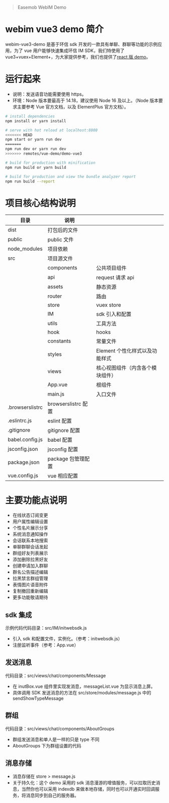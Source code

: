 > Easemob WebIM Demo

# webim vue3 demo 简介

webim-vue3-demo 是基于环信 sdk 开发的一款具有单聊、群聊等功能的示例应用，为了 vue 用户能够快速集成环信 IM SDK，我们特使用了 vue3+vuex+Element+，为大家提供参考，我们也提供了[react 版 demo](https://github.com/easemob/webim)。

# 运行起来

-   说明：发送语音功能需要使用 https。
-   环境：Node 版本要最高于 14.18，建议使用 Node 16 及以上。（Node 版本要求主要参考 Vue 官方文档，以及 ElementPlus 官方文档）。

```bash
# install dependencies
npm install or yarn install

# serve with hot reload at localhost:8080
<<<<<<< HEAD
npm start or yarn run dev
=======
npm run dev or yarn run dev
>>>>>>> remotes/vue-demo/demo-vue3

# build for production with minification
npm run build or yarn build

# build for production and view the bundle analyzer report
npm run build --report
```

# 项目核心结构说明

| 目录            | 说明                |                                  |
| --------------- | ------------------- | -------------------------------- |
| dist            | 打包后的文件        |
| public          | public 文件         |
| node_modules    | 项目依赖            |
| src             | 项目源文件          |
|                 | components          | 公共项目组件                     |
|                 | api                 | request 请求 api                 |
|                 | assets              | 静态资源                         |
|                 | router              | 路由                             |
|                 | store               | vuex store                       |
|                 | IM                  | sdk 引入和配置                   |
|                 | utils               | 工具方法                         |
|                 | hook                | hooks                            |
|                 | constants           | 常量文件                         |
|                 | styles              | Element 个性化样式以及功能样式   |
|                 | views               | 核心视图组件（内含各个模块组件） |
|                 | App.vue             | 根组件                           |
|                 | main.js             | 入口文件                         |
| .browserslistrc | browserslistrc 配置 |
| .eslintrc.js    | eslint 配置         |
| .gitignore      | gitignore 配置      |
| babel.config.js | babel 配置          |
| jsconfig.json   | jsconfig 配置       |
| package.json    | package 包管理配置  |
| vue.config.js   | vue 相应配置        |

# 主要功能点说明

-   在线状态订阅变更
-   用户属性编辑设置
-   个性名片展示分享
-   系统消息通知操作
-   会话联系本地搜索
-   单聊群聊会话发起
-   群组好友列表展示
-   添加删除拉黑好友
-   创建申请加入群聊
-   群名公告描述编辑
-   拉黑禁言群组管理
-   表情图片语音附件
-   复制撤回重新编辑
-   更多功能敬请期待

## sdk 集成

示例代码代码目录：src/IM/initwebsdk.js

-   引入 sdk 和配置文件，实例化。（参考：initwebsdk.js）
-   注册监听事件（参考：App.vue）

## 发送消息

代码目录：src/views/chat/components/Message

-   在 inutBox.vue 组件里实现发消息，messageList.vue 为显示消息上屏。
-   具体调用 SDK 发送消息的方法在 src/store/modules/message.js 中的 sendShowTypeMessage

## 群组

代码目录：src/views/chat/components/AboutGroups

-   群组发送消息和单人是一样的只是 type 不同
-   AboutGroups 下为群组设置的代码

## 消息存储

-   消息存储在 store > message.js
-   关于持久化：这个 demo 采用的 sdk 消息漫游的增值服务，可以拉取历史消息，当然你也可以采用 indexdb 来做本地存储，同时也可以开通实时回调服务，将消息同步到自己的服务器。
